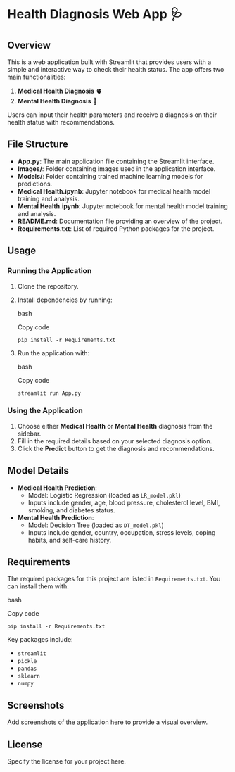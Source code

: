 Health Diagnosis Web App 🩺
===========================

Overview
--------

This is a web application built with Streamlit that provides users with a simple and interactive way to check their health status. The app offers two main functionalities:

1.  **Medical Health Diagnosis** 🫀
2.  **Mental Health Diagnosis** 🧠

Users can input their health parameters and receive a diagnosis on their health status with recommendations.

File Structure
--------------

-   **App.py**: The main application file containing the Streamlit interface.
-   **Images/**: Folder containing images used in the application interface.
-   **Models/**: Folder containing trained machine learning models for predictions.
-   **Medical Health.ipynb**: Jupyter notebook for medical health model training and analysis.
-   **Mental Health.ipynb**: Jupyter notebook for mental health model training and analysis.
-   **README.md**: Documentation file providing an overview of the project.
-   **Requirements.txt**: List of required Python packages for the project.

Usage
-----

### Running the Application

1.  Clone the repository.
2.  Install dependencies by running:

    bash

    Copy code

    `pip install -r Requirements.txt`

3.  Run the application with:

    bash

    Copy code

    `streamlit run App.py`

### Using the Application

1.  Choose either **Medical Health** or **Mental Health** diagnosis from the sidebar.
2.  Fill in the required details based on your selected diagnosis option.
3.  Click the **Predict** button to get the diagnosis and recommendations.

Model Details
-------------

-   **Medical Health Prediction**:
    -   Model: Logistic Regression (loaded as `LR_model.pkl`)
    -   Inputs include gender, age, blood pressure, cholesterol level, BMI, smoking, and diabetes status.
-   **Mental Health Prediction**:
    -   Model: Decision Tree (loaded as `DT_model.pkl`)
    -   Inputs include gender, country, occupation, stress levels, coping habits, and self-care history.

Requirements
------------

The required packages for this project are listed in `Requirements.txt`. You can install them with:

bash

Copy code

`pip install -r Requirements.txt`

Key packages include:

-   `streamlit`
-   `pickle`
-   `pandas`
-   `sklearn`
-   `numpy`

Screenshots
-----------

Add screenshots of the application here to provide a visual overview.

License
-------

Specify the license for your project here.
